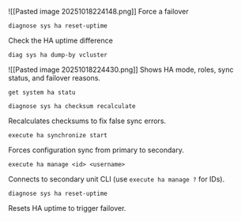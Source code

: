 
![[Pasted image 20251018224148.png]]
Force a failover
```
diagnose sys ha reset-uptime
```
Check the HA uptime difference
```
diag sys ha dump-by vcluster
```
![[Pasted image 20251018224430.png]]
Shows HA mode, roles, sync status, and failover reasons.
```
get system ha statu
```

```
diagnose sys ha checksum recalculate
```

Recalculates checksums to fix false sync errors.

```
execute ha synchronize start
```

Forces configuration sync from primary to secondary.

```
execute ha manage <id> <username>
```

Connects to secondary unit CLI (use `execute ha manage ?` for IDs).

```
diagnose sys ha reset-uptime
```

Resets HA uptime to trigger failover.